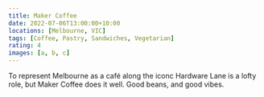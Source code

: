 ```yaml
---
title: Maker Coffee
date: 2022-07-06T13:00:00+10:00
locations: [Melbourne, VIC]
tags: [Coffee, Pastry, Sandwiches, Vegetarian]
rating: 4
images: [a, b, c]
---
```


To represent Melbourne as a café along the iconc Hardware Lane is a lofty role, but Maker Coffee does it well. Good beans, and good vibes.
